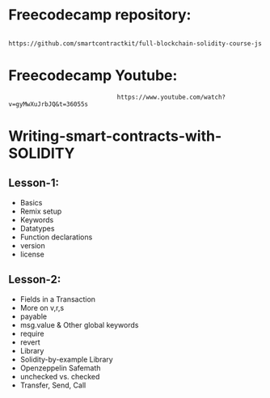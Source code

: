 
# Freecodecamp repository: 

                                  https://github.com/smartcontractkit/full-blockchain-solidity-course-js
                                  
# Freecodecamp Youtube:

                                  https://www.youtube.com/watch?v=gyMwXuJrbJQ&t=36055s
                                  

# Writing-smart-contracts-with-SOLIDITY

## Lesson-1:
* Basics
* Remix setup
* Keywords
* Datatypes
* Function declarations
* version
* license

## Lesson-2:
* Fields in a Transaction
* More on v,r,s
* payable
* msg.value & Other global keywords
* require
* revert
* Library
* Solidity-by-example Library
* Openzeppelin Safemath
* unchecked vs. checked
* Transfer, Send, Call
